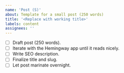 ```yaml
---
name: 'Post (S)'
about: Template for a small post (250 words)
title: '<Replace with working title>'
labels: content
assignees: ''
---
```


- [ ] Draft post (250 words).
- [ ] Iterate with the Hemingway app until it reads nicely.
- [ ] Write SEO description.
- [ ] Finalize title and slug.
- [ ] Let post marinate overnight.
